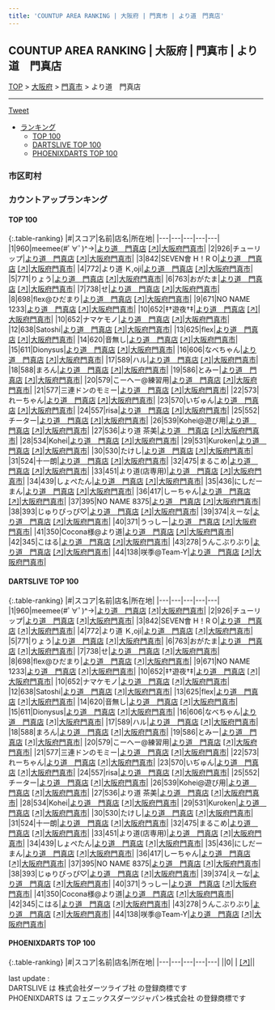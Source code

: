 ```yaml
---
title: 'COUNTUP AREA RANKING | 大阪府 | 門真市 | より道　門真店'
---
```

## COUNTUP AREA RANKING | 大阪府 | 門真市 | より道　門真店

[TOP](/darts/rank/) > [大阪府](/darts/rank/大阪府/) > [門真市](/darts/rank/大阪府/門真市/) > より道　門真店

___

<a href="https://twitter.com/share?ref_src=twsrc%5Etfw" data-text="COUNTUP AREA RANKING | 大阪府門真市より道　門真店" class="twitter-share-button" data-hashtags="DARTSLIVE,PHOENIXDARTS,darts,ダーツ" data-show-count="false">Tweet</a>

* [ランキング](#カウントアップランキング)
    * [TOP 100](#top-100)
    * [DARTSLIVE TOP 100](#dartslive-top-100)
    * [PHOENIXDARTS TOP 100](#phoenixdarts-top-100)

### 市区町村

<ul>

</ul>

### カウントアップランキング

#### TOP 100



{:.table-ranking}
|#|スコア|名前|店名|所在地|
|---|---|---|---|---|
|1|960|<span class="rank-name-dl">meemee(#ﾟ∀ﾟ)^→</span>|<a href="/darts/rank/shops/8a49af8c450299650d9b047a20a7ba1e.html">より道　門真店</a> <a href="https://search.dartslive.com/jp/shop/8a49af8c450299650d9b047a20a7ba1e">[↗]</a>|<a href="/darts/rank/大阪府/門真市">大阪府門真市</a>|
|2|926|<span class="rank-name-dl">チューリップ</span>|<a href="/darts/rank/shops/8a49af8c450299650d9b047a20a7ba1e.html">より道　門真店</a> <a href="https://search.dartslive.com/jp/shop/8a49af8c450299650d9b047a20a7ba1e">[↗]</a>|<a href="/darts/rank/大阪府/門真市">大阪府門真市</a>|
|3|842|<span class="rank-name-dl">SEVEN會 H！R O</span>|<a href="/darts/rank/shops/8a49af8c450299650d9b047a20a7ba1e.html">より道　門真店</a> <a href="https://search.dartslive.com/jp/shop/8a49af8c450299650d9b047a20a7ba1e">[↗]</a>|<a href="/darts/rank/大阪府/門真市">大阪府門真市</a>|
|4|772|<span class="rank-name-dl">より道 Ｋ,oji</span>|<a href="/darts/rank/shops/8a49af8c450299650d9b047a20a7ba1e.html">より道　門真店</a> <a href="https://search.dartslive.com/jp/shop/8a49af8c450299650d9b047a20a7ba1e">[↗]</a>|<a href="/darts/rank/大阪府/門真市">大阪府門真市</a>|
|5|771|<span class="rank-name-dl">りょう</span>|<a href="/darts/rank/shops/8a49af8c450299650d9b047a20a7ba1e.html">より道　門真店</a> <a href="https://search.dartslive.com/jp/shop/8a49af8c450299650d9b047a20a7ba1e">[↗]</a>|<a href="/darts/rank/大阪府/門真市">大阪府門真市</a>|
|6|763|<span class="rank-name-dl">おがたま</span>|<a href="/darts/rank/shops/8a49af8c450299650d9b047a20a7ba1e.html">より道　門真店</a> <a href="https://search.dartslive.com/jp/shop/8a49af8c450299650d9b047a20a7ba1e">[↗]</a>|<a href="/darts/rank/大阪府/門真市">大阪府門真市</a>|
|7|738|<span class="rank-name-dl">せ</span>|<a href="/darts/rank/shops/8a49af8c450299650d9b047a20a7ba1e.html">より道　門真店</a> <a href="https://search.dartslive.com/jp/shop/8a49af8c450299650d9b047a20a7ba1e">[↗]</a>|<a href="/darts/rank/大阪府/門真市">大阪府門真市</a>|
|8|698|<span class="rank-name-dl">flex@ひだまり</span>|<a href="/darts/rank/shops/8a49af8c450299650d9b047a20a7ba1e.html">より道　門真店</a> <a href="https://search.dartslive.com/jp/shop/8a49af8c450299650d9b047a20a7ba1e">[↗]</a>|<a href="/darts/rank/大阪府/門真市">大阪府門真市</a>|
|9|671|<span class="rank-name-dl">NO NAME 1233</span>|<a href="/darts/rank/shops/8a49af8c450299650d9b047a20a7ba1e.html">より道　門真店</a> <a href="https://search.dartslive.com/jp/shop/8a49af8c450299650d9b047a20a7ba1e">[↗]</a>|<a href="/darts/rank/大阪府/門真市">大阪府門真市</a>|
|10|652|<span class="rank-name-dl">‡†遊夜†‡</span>|<a href="/darts/rank/shops/8a49af8c450299650d9b047a20a7ba1e.html">より道　門真店</a> <a href="https://search.dartslive.com/jp/shop/8a49af8c450299650d9b047a20a7ba1e">[↗]</a>|<a href="/darts/rank/大阪府/門真市">大阪府門真市</a>|
|10|652|<span class="rank-name-dl">ナマケモノ</span>|<a href="/darts/rank/shops/8a49af8c450299650d9b047a20a7ba1e.html">より道　門真店</a> <a href="https://search.dartslive.com/jp/shop/8a49af8c450299650d9b047a20a7ba1e">[↗]</a>|<a href="/darts/rank/大阪府/門真市">大阪府門真市</a>|
|12|638|<span class="rank-name-dl">Satoshi</span>|<a href="/darts/rank/shops/8a49af8c450299650d9b047a20a7ba1e.html">より道　門真店</a> <a href="https://search.dartslive.com/jp/shop/8a49af8c450299650d9b047a20a7ba1e">[↗]</a>|<a href="/darts/rank/大阪府/門真市">大阪府門真市</a>|
|13|625|<span class="rank-name-dl">flex</span>|<a href="/darts/rank/shops/8a49af8c450299650d9b047a20a7ba1e.html">より道　門真店</a> <a href="https://search.dartslive.com/jp/shop/8a49af8c450299650d9b047a20a7ba1e">[↗]</a>|<a href="/darts/rank/大阪府/門真市">大阪府門真市</a>|
|14|620|<span class="rank-name-dl">音無し</span>|<a href="/darts/rank/shops/8a49af8c450299650d9b047a20a7ba1e.html">より道　門真店</a> <a href="https://search.dartslive.com/jp/shop/8a49af8c450299650d9b047a20a7ba1e">[↗]</a>|<a href="/darts/rank/大阪府/門真市">大阪府門真市</a>|
|15|611|<span class="rank-name-dl">Dionysus</span>|<a href="/darts/rank/shops/8a49af8c450299650d9b047a20a7ba1e.html">より道　門真店</a> <a href="https://search.dartslive.com/jp/shop/8a49af8c450299650d9b047a20a7ba1e">[↗]</a>|<a href="/darts/rank/大阪府/門真市">大阪府門真市</a>|
|16|606|<span class="rank-name-dl">なべちゃん</span>|<a href="/darts/rank/shops/8a49af8c450299650d9b047a20a7ba1e.html">より道　門真店</a> <a href="https://search.dartslive.com/jp/shop/8a49af8c450299650d9b047a20a7ba1e">[↗]</a>|<a href="/darts/rank/大阪府/門真市">大阪府門真市</a>|
|17|589|<span class="rank-name-dl">ハル</span>|<a href="/darts/rank/shops/8a49af8c450299650d9b047a20a7ba1e.html">より道　門真店</a> <a href="https://search.dartslive.com/jp/shop/8a49af8c450299650d9b047a20a7ba1e">[↗]</a>|<a href="/darts/rank/大阪府/門真市">大阪府門真市</a>|
|18|588|<span class="rank-name-dl">まろん</span>|<a href="/darts/rank/shops/8a49af8c450299650d9b047a20a7ba1e.html">より道　門真店</a> <a href="https://search.dartslive.com/jp/shop/8a49af8c450299650d9b047a20a7ba1e">[↗]</a>|<a href="/darts/rank/大阪府/門真市">大阪府門真市</a>|
|19|586|<span class="rank-name-dl">とみー</span>|<a href="/darts/rank/shops/8a49af8c450299650d9b047a20a7ba1e.html">より道　門真店</a> <a href="https://search.dartslive.com/jp/shop/8a49af8c450299650d9b047a20a7ba1e">[↗]</a>|<a href="/darts/rank/大阪府/門真市">大阪府門真市</a>|
|20|579|<span class="rank-name-dl">こーへー@練習用</span>|<a href="/darts/rank/shops/8a49af8c450299650d9b047a20a7ba1e.html">より道　門真店</a> <a href="https://search.dartslive.com/jp/shop/8a49af8c450299650d9b047a20a7ba1e">[↗]</a>|<a href="/darts/rank/大阪府/門真市">大阪府門真市</a>|
|21|577|<span class="rank-name-dl">三連ドンのモミー</span>|<a href="/darts/rank/shops/8a49af8c450299650d9b047a20a7ba1e.html">より道　門真店</a> <a href="https://search.dartslive.com/jp/shop/8a49af8c450299650d9b047a20a7ba1e">[↗]</a>|<a href="/darts/rank/大阪府/門真市">大阪府門真市</a>|
|22|573|<span class="rank-name-dl">れーちゃん</span>|<a href="/darts/rank/shops/8a49af8c450299650d9b047a20a7ba1e.html">より道　門真店</a> <a href="https://search.dartslive.com/jp/shop/8a49af8c450299650d9b047a20a7ba1e">[↗]</a>|<a href="/darts/rank/大阪府/門真市">大阪府門真市</a>|
|23|570|<span class="rank-name-dl">いぢゅん</span>|<a href="/darts/rank/shops/8a49af8c450299650d9b047a20a7ba1e.html">より道　門真店</a> <a href="https://search.dartslive.com/jp/shop/8a49af8c450299650d9b047a20a7ba1e">[↗]</a>|<a href="/darts/rank/大阪府/門真市">大阪府門真市</a>|
|24|557|<span class="rank-name-dl">risa</span>|<a href="/darts/rank/shops/8a49af8c450299650d9b047a20a7ba1e.html">より道　門真店</a> <a href="https://search.dartslive.com/jp/shop/8a49af8c450299650d9b047a20a7ba1e">[↗]</a>|<a href="/darts/rank/大阪府/門真市">大阪府門真市</a>|
|25|552|<span class="rank-name-dl">チーター</span>|<a href="/darts/rank/shops/8a49af8c450299650d9b047a20a7ba1e.html">より道　門真店</a> <a href="https://search.dartslive.com/jp/shop/8a49af8c450299650d9b047a20a7ba1e">[↗]</a>|<a href="/darts/rank/大阪府/門真市">大阪府門真市</a>|
|26|539|<span class="rank-name-dl">Kohei@遊び用</span>|<a href="/darts/rank/shops/8a49af8c450299650d9b047a20a7ba1e.html">より道　門真店</a> <a href="https://search.dartslive.com/jp/shop/8a49af8c450299650d9b047a20a7ba1e">[↗]</a>|<a href="/darts/rank/大阪府/門真市">大阪府門真市</a>|
|27|536|<span class="rank-name-dl">より道 茶美</span>|<a href="/darts/rank/shops/8a49af8c450299650d9b047a20a7ba1e.html">より道　門真店</a> <a href="https://search.dartslive.com/jp/shop/8a49af8c450299650d9b047a20a7ba1e">[↗]</a>|<a href="/darts/rank/大阪府/門真市">大阪府門真市</a>|
|28|534|<span class="rank-name-dl">Kohei</span>|<a href="/darts/rank/shops/8a49af8c450299650d9b047a20a7ba1e.html">より道　門真店</a> <a href="https://search.dartslive.com/jp/shop/8a49af8c450299650d9b047a20a7ba1e">[↗]</a>|<a href="/darts/rank/大阪府/門真市">大阪府門真市</a>|
|29|531|<span class="rank-name-dl">Kuroken</span>|<a href="/darts/rank/shops/8a49af8c450299650d9b047a20a7ba1e.html">より道　門真店</a> <a href="https://search.dartslive.com/jp/shop/8a49af8c450299650d9b047a20a7ba1e">[↗]</a>|<a href="/darts/rank/大阪府/門真市">大阪府門真市</a>|
|30|530|<span class="rank-name-dl">たけし</span>|<a href="/darts/rank/shops/8a49af8c450299650d9b047a20a7ba1e.html">より道　門真店</a> <a href="https://search.dartslive.com/jp/shop/8a49af8c450299650d9b047a20a7ba1e">[↗]</a>|<a href="/darts/rank/大阪府/門真市">大阪府門真市</a>|
|31|524|<span class="rank-name-dl">十一朗</span>|<a href="/darts/rank/shops/8a49af8c450299650d9b047a20a7ba1e.html">より道　門真店</a> <a href="https://search.dartslive.com/jp/shop/8a49af8c450299650d9b047a20a7ba1e">[↗]</a>|<a href="/darts/rank/大阪府/門真市">大阪府門真市</a>|
|32|475|<span class="rank-name-dl">まるこめ</span>|<a href="/darts/rank/shops/8a49af8c450299650d9b047a20a7ba1e.html">より道　門真店</a> <a href="https://search.dartslive.com/jp/shop/8a49af8c450299650d9b047a20a7ba1e">[↗]</a>|<a href="/darts/rank/大阪府/門真市">大阪府門真市</a>|
|33|451|<span class="rank-name-dl">より道(店専用)</span>|<a href="/darts/rank/shops/8a49af8c450299650d9b047a20a7ba1e.html">より道　門真店</a> <a href="https://search.dartslive.com/jp/shop/8a49af8c450299650d9b047a20a7ba1e">[↗]</a>|<a href="/darts/rank/大阪府/門真市">大阪府門真市</a>|
|34|439|<span class="rank-name-dl">しょぺたん</span>|<a href="/darts/rank/shops/8a49af8c450299650d9b047a20a7ba1e.html">より道　門真店</a> <a href="https://search.dartslive.com/jp/shop/8a49af8c450299650d9b047a20a7ba1e">[↗]</a>|<a href="/darts/rank/大阪府/門真市">大阪府門真市</a>|
|35|436|<span class="rank-name-dl">にしだーまん</span>|<a href="/darts/rank/shops/8a49af8c450299650d9b047a20a7ba1e.html">より道　門真店</a> <a href="https://search.dartslive.com/jp/shop/8a49af8c450299650d9b047a20a7ba1e">[↗]</a>|<a href="/darts/rank/大阪府/門真市">大阪府門真市</a>|
|36|417|<span class="rank-name-dl">しーちゃん</span>|<a href="/darts/rank/shops/8a49af8c450299650d9b047a20a7ba1e.html">より道　門真店</a> <a href="https://search.dartslive.com/jp/shop/8a49af8c450299650d9b047a20a7ba1e">[↗]</a>|<a href="/darts/rank/大阪府/門真市">大阪府門真市</a>|
|37|395|<span class="rank-name-dl">NO NAME 8375</span>|<a href="/darts/rank/shops/8a49af8c450299650d9b047a20a7ba1e.html">より道　門真店</a> <a href="https://search.dartslive.com/jp/shop/8a49af8c450299650d9b047a20a7ba1e">[↗]</a>|<a href="/darts/rank/大阪府/門真市">大阪府門真市</a>|
|38|393|<span class="rank-name-dl">じゅりぴっぴ♡</span>|<a href="/darts/rank/shops/8a49af8c450299650d9b047a20a7ba1e.html">より道　門真店</a> <a href="https://search.dartslive.com/jp/shop/8a49af8c450299650d9b047a20a7ba1e">[↗]</a>|<a href="/darts/rank/大阪府/門真市">大阪府門真市</a>|
|39|374|<span class="rank-name-dl">えーな</span>|<a href="/darts/rank/shops/8a49af8c450299650d9b047a20a7ba1e.html">より道　門真店</a> <a href="https://search.dartslive.com/jp/shop/8a49af8c450299650d9b047a20a7ba1e">[↗]</a>|<a href="/darts/rank/大阪府/門真市">大阪府門真市</a>|
|40|371|<span class="rank-name-dl">うっしー</span>|<a href="/darts/rank/shops/8a49af8c450299650d9b047a20a7ba1e.html">より道　門真店</a> <a href="https://search.dartslive.com/jp/shop/8a49af8c450299650d9b047a20a7ba1e">[↗]</a>|<a href="/darts/rank/大阪府/門真市">大阪府門真市</a>|
|41|350|<span class="rank-name-dl">Cocona様@より道</span>|<a href="/darts/rank/shops/8a49af8c450299650d9b047a20a7ba1e.html">より道　門真店</a> <a href="https://search.dartslive.com/jp/shop/8a49af8c450299650d9b047a20a7ba1e">[↗]</a>|<a href="/darts/rank/大阪府/門真市">大阪府門真市</a>|
|42|345|<span class="rank-name-dl">こはる</span>|<a href="/darts/rank/shops/8a49af8c450299650d9b047a20a7ba1e.html">より道　門真店</a> <a href="https://search.dartslive.com/jp/shop/8a49af8c450299650d9b047a20a7ba1e">[↗]</a>|<a href="/darts/rank/大阪府/門真市">大阪府門真市</a>|
|43|278|<span class="rank-name-dl">うんこぶりぶり</span>|<a href="/darts/rank/shops/8a49af8c450299650d9b047a20a7ba1e.html">より道　門真店</a> <a href="https://search.dartslive.com/jp/shop/8a49af8c450299650d9b047a20a7ba1e">[↗]</a>|<a href="/darts/rank/大阪府/門真市">大阪府門真市</a>|
|44|138|<span class="rank-name-dl">咲季@Team-Y</span>|<a href="/darts/rank/shops/8a49af8c450299650d9b047a20a7ba1e.html">より道　門真店</a> <a href="https://search.dartslive.com/jp/shop/8a49af8c450299650d9b047a20a7ba1e">[↗]</a>|<a href="/darts/rank/大阪府/門真市">大阪府門真市</a>|


#### DARTSLIVE TOP 100



{:.table-ranking}
|#|スコア|名前|店名|所在地|
|---|---|---|---|---|
|1|960|<span class="rank-name-dl">meemee(#ﾟ∀ﾟ)^→</span>|<a href="/darts/rank/shops/8a49af8c450299650d9b047a20a7ba1e.html">より道　門真店</a> <a href="https://search.dartslive.com/jp/shop/8a49af8c450299650d9b047a20a7ba1e">[↗]</a>|<a href="/darts/rank/大阪府/門真市">大阪府門真市</a>|
|2|926|<span class="rank-name-dl">チューリップ</span>|<a href="/darts/rank/shops/8a49af8c450299650d9b047a20a7ba1e.html">より道　門真店</a> <a href="https://search.dartslive.com/jp/shop/8a49af8c450299650d9b047a20a7ba1e">[↗]</a>|<a href="/darts/rank/大阪府/門真市">大阪府門真市</a>|
|3|842|<span class="rank-name-dl">SEVEN會 H！R O</span>|<a href="/darts/rank/shops/8a49af8c450299650d9b047a20a7ba1e.html">より道　門真店</a> <a href="https://search.dartslive.com/jp/shop/8a49af8c450299650d9b047a20a7ba1e">[↗]</a>|<a href="/darts/rank/大阪府/門真市">大阪府門真市</a>|
|4|772|<span class="rank-name-dl">より道 Ｋ,oji</span>|<a href="/darts/rank/shops/8a49af8c450299650d9b047a20a7ba1e.html">より道　門真店</a> <a href="https://search.dartslive.com/jp/shop/8a49af8c450299650d9b047a20a7ba1e">[↗]</a>|<a href="/darts/rank/大阪府/門真市">大阪府門真市</a>|
|5|771|<span class="rank-name-dl">りょう</span>|<a href="/darts/rank/shops/8a49af8c450299650d9b047a20a7ba1e.html">より道　門真店</a> <a href="https://search.dartslive.com/jp/shop/8a49af8c450299650d9b047a20a7ba1e">[↗]</a>|<a href="/darts/rank/大阪府/門真市">大阪府門真市</a>|
|6|763|<span class="rank-name-dl">おがたま</span>|<a href="/darts/rank/shops/8a49af8c450299650d9b047a20a7ba1e.html">より道　門真店</a> <a href="https://search.dartslive.com/jp/shop/8a49af8c450299650d9b047a20a7ba1e">[↗]</a>|<a href="/darts/rank/大阪府/門真市">大阪府門真市</a>|
|7|738|<span class="rank-name-dl">せ</span>|<a href="/darts/rank/shops/8a49af8c450299650d9b047a20a7ba1e.html">より道　門真店</a> <a href="https://search.dartslive.com/jp/shop/8a49af8c450299650d9b047a20a7ba1e">[↗]</a>|<a href="/darts/rank/大阪府/門真市">大阪府門真市</a>|
|8|698|<span class="rank-name-dl">flex@ひだまり</span>|<a href="/darts/rank/shops/8a49af8c450299650d9b047a20a7ba1e.html">より道　門真店</a> <a href="https://search.dartslive.com/jp/shop/8a49af8c450299650d9b047a20a7ba1e">[↗]</a>|<a href="/darts/rank/大阪府/門真市">大阪府門真市</a>|
|9|671|<span class="rank-name-dl">NO NAME 1233</span>|<a href="/darts/rank/shops/8a49af8c450299650d9b047a20a7ba1e.html">より道　門真店</a> <a href="https://search.dartslive.com/jp/shop/8a49af8c450299650d9b047a20a7ba1e">[↗]</a>|<a href="/darts/rank/大阪府/門真市">大阪府門真市</a>|
|10|652|<span class="rank-name-dl">‡†遊夜†‡</span>|<a href="/darts/rank/shops/8a49af8c450299650d9b047a20a7ba1e.html">より道　門真店</a> <a href="https://search.dartslive.com/jp/shop/8a49af8c450299650d9b047a20a7ba1e">[↗]</a>|<a href="/darts/rank/大阪府/門真市">大阪府門真市</a>|
|10|652|<span class="rank-name-dl">ナマケモノ</span>|<a href="/darts/rank/shops/8a49af8c450299650d9b047a20a7ba1e.html">より道　門真店</a> <a href="https://search.dartslive.com/jp/shop/8a49af8c450299650d9b047a20a7ba1e">[↗]</a>|<a href="/darts/rank/大阪府/門真市">大阪府門真市</a>|
|12|638|<span class="rank-name-dl">Satoshi</span>|<a href="/darts/rank/shops/8a49af8c450299650d9b047a20a7ba1e.html">より道　門真店</a> <a href="https://search.dartslive.com/jp/shop/8a49af8c450299650d9b047a20a7ba1e">[↗]</a>|<a href="/darts/rank/大阪府/門真市">大阪府門真市</a>|
|13|625|<span class="rank-name-dl">flex</span>|<a href="/darts/rank/shops/8a49af8c450299650d9b047a20a7ba1e.html">より道　門真店</a> <a href="https://search.dartslive.com/jp/shop/8a49af8c450299650d9b047a20a7ba1e">[↗]</a>|<a href="/darts/rank/大阪府/門真市">大阪府門真市</a>|
|14|620|<span class="rank-name-dl">音無し</span>|<a href="/darts/rank/shops/8a49af8c450299650d9b047a20a7ba1e.html">より道　門真店</a> <a href="https://search.dartslive.com/jp/shop/8a49af8c450299650d9b047a20a7ba1e">[↗]</a>|<a href="/darts/rank/大阪府/門真市">大阪府門真市</a>|
|15|611|<span class="rank-name-dl">Dionysus</span>|<a href="/darts/rank/shops/8a49af8c450299650d9b047a20a7ba1e.html">より道　門真店</a> <a href="https://search.dartslive.com/jp/shop/8a49af8c450299650d9b047a20a7ba1e">[↗]</a>|<a href="/darts/rank/大阪府/門真市">大阪府門真市</a>|
|16|606|<span class="rank-name-dl">なべちゃん</span>|<a href="/darts/rank/shops/8a49af8c450299650d9b047a20a7ba1e.html">より道　門真店</a> <a href="https://search.dartslive.com/jp/shop/8a49af8c450299650d9b047a20a7ba1e">[↗]</a>|<a href="/darts/rank/大阪府/門真市">大阪府門真市</a>|
|17|589|<span class="rank-name-dl">ハル</span>|<a href="/darts/rank/shops/8a49af8c450299650d9b047a20a7ba1e.html">より道　門真店</a> <a href="https://search.dartslive.com/jp/shop/8a49af8c450299650d9b047a20a7ba1e">[↗]</a>|<a href="/darts/rank/大阪府/門真市">大阪府門真市</a>|
|18|588|<span class="rank-name-dl">まろん</span>|<a href="/darts/rank/shops/8a49af8c450299650d9b047a20a7ba1e.html">より道　門真店</a> <a href="https://search.dartslive.com/jp/shop/8a49af8c450299650d9b047a20a7ba1e">[↗]</a>|<a href="/darts/rank/大阪府/門真市">大阪府門真市</a>|
|19|586|<span class="rank-name-dl">とみー</span>|<a href="/darts/rank/shops/8a49af8c450299650d9b047a20a7ba1e.html">より道　門真店</a> <a href="https://search.dartslive.com/jp/shop/8a49af8c450299650d9b047a20a7ba1e">[↗]</a>|<a href="/darts/rank/大阪府/門真市">大阪府門真市</a>|
|20|579|<span class="rank-name-dl">こーへー@練習用</span>|<a href="/darts/rank/shops/8a49af8c450299650d9b047a20a7ba1e.html">より道　門真店</a> <a href="https://search.dartslive.com/jp/shop/8a49af8c450299650d9b047a20a7ba1e">[↗]</a>|<a href="/darts/rank/大阪府/門真市">大阪府門真市</a>|
|21|577|<span class="rank-name-dl">三連ドンのモミー</span>|<a href="/darts/rank/shops/8a49af8c450299650d9b047a20a7ba1e.html">より道　門真店</a> <a href="https://search.dartslive.com/jp/shop/8a49af8c450299650d9b047a20a7ba1e">[↗]</a>|<a href="/darts/rank/大阪府/門真市">大阪府門真市</a>|
|22|573|<span class="rank-name-dl">れーちゃん</span>|<a href="/darts/rank/shops/8a49af8c450299650d9b047a20a7ba1e.html">より道　門真店</a> <a href="https://search.dartslive.com/jp/shop/8a49af8c450299650d9b047a20a7ba1e">[↗]</a>|<a href="/darts/rank/大阪府/門真市">大阪府門真市</a>|
|23|570|<span class="rank-name-dl">いぢゅん</span>|<a href="/darts/rank/shops/8a49af8c450299650d9b047a20a7ba1e.html">より道　門真店</a> <a href="https://search.dartslive.com/jp/shop/8a49af8c450299650d9b047a20a7ba1e">[↗]</a>|<a href="/darts/rank/大阪府/門真市">大阪府門真市</a>|
|24|557|<span class="rank-name-dl">risa</span>|<a href="/darts/rank/shops/8a49af8c450299650d9b047a20a7ba1e.html">より道　門真店</a> <a href="https://search.dartslive.com/jp/shop/8a49af8c450299650d9b047a20a7ba1e">[↗]</a>|<a href="/darts/rank/大阪府/門真市">大阪府門真市</a>|
|25|552|<span class="rank-name-dl">チーター</span>|<a href="/darts/rank/shops/8a49af8c450299650d9b047a20a7ba1e.html">より道　門真店</a> <a href="https://search.dartslive.com/jp/shop/8a49af8c450299650d9b047a20a7ba1e">[↗]</a>|<a href="/darts/rank/大阪府/門真市">大阪府門真市</a>|
|26|539|<span class="rank-name-dl">Kohei@遊び用</span>|<a href="/darts/rank/shops/8a49af8c450299650d9b047a20a7ba1e.html">より道　門真店</a> <a href="https://search.dartslive.com/jp/shop/8a49af8c450299650d9b047a20a7ba1e">[↗]</a>|<a href="/darts/rank/大阪府/門真市">大阪府門真市</a>|
|27|536|<span class="rank-name-dl">より道 茶美</span>|<a href="/darts/rank/shops/8a49af8c450299650d9b047a20a7ba1e.html">より道　門真店</a> <a href="https://search.dartslive.com/jp/shop/8a49af8c450299650d9b047a20a7ba1e">[↗]</a>|<a href="/darts/rank/大阪府/門真市">大阪府門真市</a>|
|28|534|<span class="rank-name-dl">Kohei</span>|<a href="/darts/rank/shops/8a49af8c450299650d9b047a20a7ba1e.html">より道　門真店</a> <a href="https://search.dartslive.com/jp/shop/8a49af8c450299650d9b047a20a7ba1e">[↗]</a>|<a href="/darts/rank/大阪府/門真市">大阪府門真市</a>|
|29|531|<span class="rank-name-dl">Kuroken</span>|<a href="/darts/rank/shops/8a49af8c450299650d9b047a20a7ba1e.html">より道　門真店</a> <a href="https://search.dartslive.com/jp/shop/8a49af8c450299650d9b047a20a7ba1e">[↗]</a>|<a href="/darts/rank/大阪府/門真市">大阪府門真市</a>|
|30|530|<span class="rank-name-dl">たけし</span>|<a href="/darts/rank/shops/8a49af8c450299650d9b047a20a7ba1e.html">より道　門真店</a> <a href="https://search.dartslive.com/jp/shop/8a49af8c450299650d9b047a20a7ba1e">[↗]</a>|<a href="/darts/rank/大阪府/門真市">大阪府門真市</a>|
|31|524|<span class="rank-name-dl">十一朗</span>|<a href="/darts/rank/shops/8a49af8c450299650d9b047a20a7ba1e.html">より道　門真店</a> <a href="https://search.dartslive.com/jp/shop/8a49af8c450299650d9b047a20a7ba1e">[↗]</a>|<a href="/darts/rank/大阪府/門真市">大阪府門真市</a>|
|32|475|<span class="rank-name-dl">まるこめ</span>|<a href="/darts/rank/shops/8a49af8c450299650d9b047a20a7ba1e.html">より道　門真店</a> <a href="https://search.dartslive.com/jp/shop/8a49af8c450299650d9b047a20a7ba1e">[↗]</a>|<a href="/darts/rank/大阪府/門真市">大阪府門真市</a>|
|33|451|<span class="rank-name-dl">より道(店専用)</span>|<a href="/darts/rank/shops/8a49af8c450299650d9b047a20a7ba1e.html">より道　門真店</a> <a href="https://search.dartslive.com/jp/shop/8a49af8c450299650d9b047a20a7ba1e">[↗]</a>|<a href="/darts/rank/大阪府/門真市">大阪府門真市</a>|
|34|439|<span class="rank-name-dl">しょぺたん</span>|<a href="/darts/rank/shops/8a49af8c450299650d9b047a20a7ba1e.html">より道　門真店</a> <a href="https://search.dartslive.com/jp/shop/8a49af8c450299650d9b047a20a7ba1e">[↗]</a>|<a href="/darts/rank/大阪府/門真市">大阪府門真市</a>|
|35|436|<span class="rank-name-dl">にしだーまん</span>|<a href="/darts/rank/shops/8a49af8c450299650d9b047a20a7ba1e.html">より道　門真店</a> <a href="https://search.dartslive.com/jp/shop/8a49af8c450299650d9b047a20a7ba1e">[↗]</a>|<a href="/darts/rank/大阪府/門真市">大阪府門真市</a>|
|36|417|<span class="rank-name-dl">しーちゃん</span>|<a href="/darts/rank/shops/8a49af8c450299650d9b047a20a7ba1e.html">より道　門真店</a> <a href="https://search.dartslive.com/jp/shop/8a49af8c450299650d9b047a20a7ba1e">[↗]</a>|<a href="/darts/rank/大阪府/門真市">大阪府門真市</a>|
|37|395|<span class="rank-name-dl">NO NAME 8375</span>|<a href="/darts/rank/shops/8a49af8c450299650d9b047a20a7ba1e.html">より道　門真店</a> <a href="https://search.dartslive.com/jp/shop/8a49af8c450299650d9b047a20a7ba1e">[↗]</a>|<a href="/darts/rank/大阪府/門真市">大阪府門真市</a>|
|38|393|<span class="rank-name-dl">じゅりぴっぴ♡</span>|<a href="/darts/rank/shops/8a49af8c450299650d9b047a20a7ba1e.html">より道　門真店</a> <a href="https://search.dartslive.com/jp/shop/8a49af8c450299650d9b047a20a7ba1e">[↗]</a>|<a href="/darts/rank/大阪府/門真市">大阪府門真市</a>|
|39|374|<span class="rank-name-dl">えーな</span>|<a href="/darts/rank/shops/8a49af8c450299650d9b047a20a7ba1e.html">より道　門真店</a> <a href="https://search.dartslive.com/jp/shop/8a49af8c450299650d9b047a20a7ba1e">[↗]</a>|<a href="/darts/rank/大阪府/門真市">大阪府門真市</a>|
|40|371|<span class="rank-name-dl">うっしー</span>|<a href="/darts/rank/shops/8a49af8c450299650d9b047a20a7ba1e.html">より道　門真店</a> <a href="https://search.dartslive.com/jp/shop/8a49af8c450299650d9b047a20a7ba1e">[↗]</a>|<a href="/darts/rank/大阪府/門真市">大阪府門真市</a>|
|41|350|<span class="rank-name-dl">Cocona様@より道</span>|<a href="/darts/rank/shops/8a49af8c450299650d9b047a20a7ba1e.html">より道　門真店</a> <a href="https://search.dartslive.com/jp/shop/8a49af8c450299650d9b047a20a7ba1e">[↗]</a>|<a href="/darts/rank/大阪府/門真市">大阪府門真市</a>|
|42|345|<span class="rank-name-dl">こはる</span>|<a href="/darts/rank/shops/8a49af8c450299650d9b047a20a7ba1e.html">より道　門真店</a> <a href="https://search.dartslive.com/jp/shop/8a49af8c450299650d9b047a20a7ba1e">[↗]</a>|<a href="/darts/rank/大阪府/門真市">大阪府門真市</a>|
|43|278|<span class="rank-name-dl">うんこぶりぶり</span>|<a href="/darts/rank/shops/8a49af8c450299650d9b047a20a7ba1e.html">より道　門真店</a> <a href="https://search.dartslive.com/jp/shop/8a49af8c450299650d9b047a20a7ba1e">[↗]</a>|<a href="/darts/rank/大阪府/門真市">大阪府門真市</a>|
|44|138|<span class="rank-name-dl">咲季@Team-Y</span>|<a href="/darts/rank/shops/8a49af8c450299650d9b047a20a7ba1e.html">より道　門真店</a> <a href="https://search.dartslive.com/jp/shop/8a49af8c450299650d9b047a20a7ba1e">[↗]</a>|<a href="/darts/rank/大阪府/門真市">大阪府門真市</a>|


#### PHOENIXDARTS TOP 100



{:.table-ranking}
|#|スコア|名前|店名|所在地|
|---|---|---|---|---|
||0|<span class="rank-name-dl"> </span>|<a href="/darts/rank/shops/.html"></a> <a href="">[↗]</a>|<a href="/darts/rank//"></a>|


<div class="footer border-top border-gray-light mt-5 pt-3 text-right text-gray">
    last update : <span style="font-weight: italic" id="foot_last_modified"></span><br />
    DARTSLIVE は 株式会社ダーツライブ社 の登録商標です<br />
    PHOENIXDARTS は フェニックスダーツジャパン株式会社 の登録商標です<br />
</div>

<script src="https://cdnjs.cloudflare.com/ajax/libs/jquery.tablesorter/2.31.3/js/jquery.tablesorter.min.js" integrity="sha512-qzgd5cYSZcosqpzpn7zF2ZId8f/8CHmFKZ8j7mU4OUXTNRd5g+ZHBPsgKEwoqxCtdQvExE5LprwwPAgoicguNg==" crossorigin="anonymous" referrerpolicy="no-referrer"></script>
<link rel="stylesheet" href="https://cdnjs.cloudflare.com/ajax/libs/jquery.tablesorter/2.31.3/css/theme.default.min.css" integrity="sha512-wghhOJkjQX0Lh3NSWvNKeZ0ZpNn+SPVXX1Qyc9OCaogADktxrBiBdKGDoqVUOyhStvMBmJQ8ZdMHiR3wuEq8+w==" crossorigin="anonymous" referrerpolicy="no-referrer" />
<script>
$(function() {
    $(".table-ranking").tablesorter({sortList:[[0, 0]]});
    $("#foot_last_modified").text(formatDate(new Date(document.lastModified), 'yyyy-MM-dd HH:mm:ss'));
});
</script>

<script async src="https://platform.twitter.com/widgets.js" charset="utf-8"></script>
